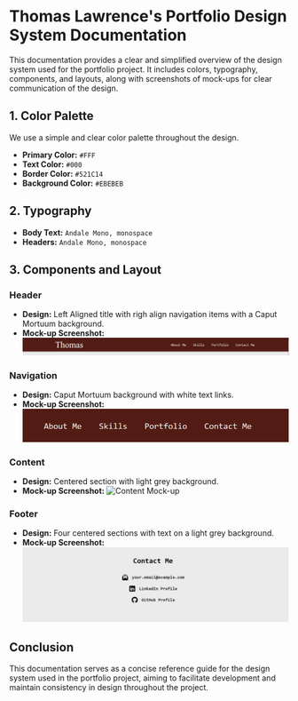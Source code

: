 
# Thomas Lawrence's Portfolio Design System Documentation

This documentation provides a clear and simplified overview of the design system used for the portfolio project. It includes colors, typography, components, and layouts, along with screenshots of mock-ups for clear communication of the design.

## **1. Color Palette**
We use a simple and clear color palette throughout the design.

- **Primary Color:** `#FFF`
- **Text Color:** `#000`
- **Border Color:** `#521C14`
- **Background Color:** `#EBEBEB`

## **2. Typography**
- **Body Text:** `Andale Mono, monospace`
- **Headers:** `Andale Mono, monospace`

## **3. Components and Layout**
### Header
- **Design:** Left Aligned title with righ align navigation items with a Caput Mortuum background.
- **Mock-up Screenshot:**
![Header Mock-up](header.png)

### Navigation
- **Design:** Caput Mortuum background with white text links.
- **Mock-up Screenshot:**
![Nav Mock-up](Navgation.png)

### Content
- **Design:** Centered section with light grey background.
- **Mock-up Screenshot:**
![Content Mock-up](content.png)

### Footer
- **Design:** Four centered sections with text on a light grey background.
- **Mock-up Screenshot:**
![Footer Mock-up](footer.png)

## **Conclusion**
This documentation serves as a concise reference guide for the design system used in the portfolio project, aiming to facilitate development and maintain consistency in design throughout the project.
